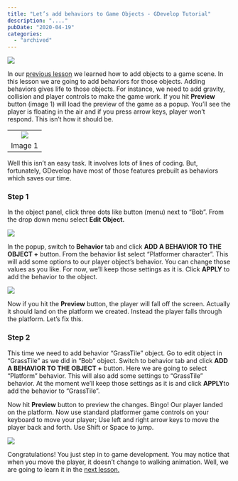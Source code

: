 ```yaml
---
title: "Let’s add behaviors to Game Objects - GDevelop Tutorial"
description: "...."
pubDate: "2020-04-19"
categories: 
  - "archived"
---
```


[![](/images/9.1-game-development.png)](https://1.bp.blogspot.com/-_nhDIqBJ0uw/XpyfreRKYKI/AAAAAAAALG0/U9UGT_C0SqYn8utFfwVULnY0np9X5r2LwCLcBGAsYHQ/s1600/9.1-game-development.png)

  

  

In our [previous lesson](https://www.buddhilive.com/2020/04/game-development-for-beginners-with.html) we learned how to add objects to a game scene. In this lesson we are going to add behaviors for those objects. Adding behaviors gives life to those objects. For instance, we need to add gravity, collision and player controls to make the game work. If you hit **Preview** button (image 1) will load the preview of the game as a popup. You’ll see the player is floating in the air and if you press arrow keys, player won’t respond. This isn’t how it should be.

<table align="center" cellpadding="0" cellspacing="0" style="margin-left: auto; margin-right: auto; text-align: center;"><tbody><tr><td style="text-align: center;"><a href="https://1.bp.blogspot.com/-xxiyGfQEWjs/XpyjjKxIMQI/AAAAAAAALHA/A6zbD0Yt6yIjFgEtWNOfNHcZ6y0cYwkWACLcBGAsYHQ/s1600/previe-button-gdevelop.PNG" style="margin-left: auto; margin-right: auto;"><img border="0" data-original-height="50" data-original-width="46" src="images/previe-button-gdevelop.PNG"></a></td></tr><tr><td style="text-align: center;">Image 1</td></tr></tbody></table>

Well this isn’t an easy task. It involves lots of lines of coding. But, fortunately, GDevelop have most of those features prebuilt as behaviors which saves our time.

### Step 1

In the object panel, click three dots like button (menu) next to “Bob”. From the drop down menu select **Edit Object.**

[![](/images/10.edit-object.png)](https://1.bp.blogspot.com/-i51K4JNGtyk/Xpyj8c4a72I/AAAAAAAALHI/sWPWiEnkFJAHDbI-r4wql-5762wG_DviACLcBGAsYHQ/s1600/10.edit-object.png)

  

In the popup, switch to **Behavior** tab and click **ADD A BEHAVIOR TO THE OBJECT +** button. From the behavior list select “Platformer character”. This will add some options to our player object’s behavior. You can change those values as you like. For now, we’ll keep those settings as it is. Click **APPLY** to add the behavior to the object.

  

[![](/images/11.behavior-list.PNG)](https://1.bp.blogspot.com/-eA3BVuwUQ5o/XpykCLnKGiI/AAAAAAAALHM/HDdc6xYZa9AZ99fVW41rhLDy_boEuMW_QCLcBGAsYHQ/s1600/11.behavior-list.PNG)

  

  

Now if you hit the **Preview** button, the player will fall off the screen. Actually it should land on the platform we created. Instead the player falls through the platform. Let’s fix this.

### Step 2

This time we need to add behavior “GrassTile” object. Go to edit object in “GrassTile” as we did in “Bob” object. Switch to behavior tab and click **ADD A BEHAVIOR TO THE OBJECT +** button. Here we are going to select “Platform” behavior. This will also add some settings to “GrassTile” behavior. At the moment we’ll keep those settings as it is and click **APPLY**to add the behavior to “GrassTile”.

  

Now hit **Preview** button to preview the changes. Bingo! Our player landed on the platform. Now use standard platformer game controls on your keyboard to move your player; Use left and right arrow keys to move the player back and forth. Use Shift or Space to jump.  
  

[![](/images/12.preview-project.png)](https://1.bp.blogspot.com/-PU4MooXjdoM/XpykXKR_PnI/AAAAAAAALHc/yMyiwQSs07weY0sQU51XZDH389JO3YnNgCLcBGAsYHQ/s1600/12.preview-project.png)

  

Congratulations! You just step in to game development. You may notice that when you move the player, it doesn’t change to walking animation. Well, we are going to learn it in the [next lesson.](https://www.buddhilive.com/2020/04/adding-animations-players-gdevelop.html)
